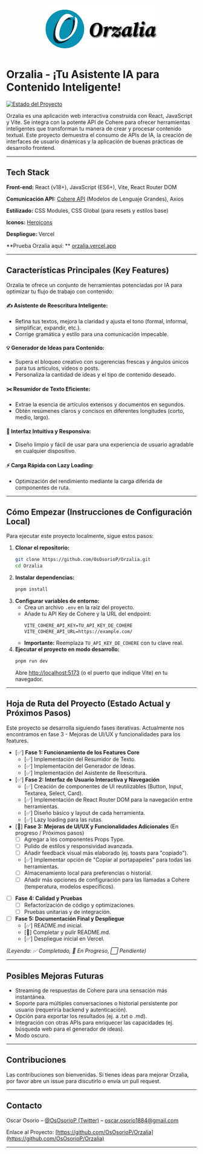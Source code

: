 <p align="center">
  <img src="https://github.com/OsOsorioP/Orzalia/blob/main/src/assets/Logo.png?raw=true" alt="Logo de Orzalia" width="300"/>
</p>
<!-- <p align="center">
  <img src="URL_A_TU_GIF_DEMO.gif" alt="Demostración de Orzalia en acción" width="700"/>
</p> -->

# Orzalia - ¡Tu Asistente IA para Contenido Inteligente!

[![Estado del Proyecto](https://img.shields.io/badge/Estado-En%20Mejoras-yellowgreen)](https://github.com/OsOsorioP/Orzalia)

Orzalia es una aplicación web interactiva construida con React, JavaScript y Vite. Se integra con la potente API de Cohere para ofrecer herramientas inteligentes que transforman tu manera de crear y procesar contenido textual. Este proyecto demuestra el consumo de APIs de IA, la creación de interfaces de usuario dinámicas y la aplicación de buenas prácticas de desarrollo frontend.

---

## Tech Stack
**Front-end:**
React (v18+), 
JavaScript (ES6+), 
Vite, 
React Router DOM

**Comunicación API:** 
[Cohere API](https://cohere.com/) (Modelos de Lenguaje Grandes), 
Axios

**Estilizado:** 
CSS Modules, 
CSS Global (para resets y estilos base)

**Iconos:** 
[Heroicons](https://heroicons.com/)

**Despliegue:** 
Vercel

**Prueba Orzalia aquí: **
[orzalia.vercel.app](https://orzalia.vercel.app/)

---

## Características Principales (Key Features)

Orzalia te ofrece un conjunto de herramientas potenciadas por IA para optimizar tu flujo de trabajo con contenido:

#### ✍️ Asistente de Reescritura Inteligente:
* Refina tus textos, mejora la claridad y ajusta el tono (formal, informal, simplificar, expandir, etc.). <br/>
* Corrige gramática y estilo para una comunicación impecable.
#### 💡 Generador de Ideas para Contenido:
* Supera el bloqueo creativo con sugerencias frescas y ángulos únicos para tus artículos, videos o posts.
* Personaliza la cantidad de ideas y el tipo de contenido deseado.
#### ✂️ Resumidor de Texto Eficiente:
* Extrae la esencia de artículos extensos y documentos en segundos.
* Obtén resúmenes claros y concisos en diferentes longitudes (corto, medio, largo).
#### 🎨 Interfaz Intuitiva y Responsiva:
* Diseño limpio y fácil de usar para una experiencia de usuario agradable en cualquier dispositivo.
#### ⚡ Carga Rápida con Lazy Loading:
* Optimización del rendimiento mediante la carga diferida de componentes de ruta.

---

## Cómo Empezar (Instrucciones de Configuración Local)

Para ejecutar este proyecto localmente, sigue estos pasos:

1.  **Clonar el repositorio:**
    ```bash
    git clone https://github.com/OsOsorioP/Orzalia.git
    cd Orzalia
    ```
2.  **Instalar dependencias:**
    ```bash
    pnpm install
    ```
3.  **Configurar variables de entorno:**
    *   Crea un archivo `.env` en la raíz del proyecto.
    *   Añade tu API Key de Cohere y la URL del endpoint:
        ```env
        VITE_COHERE_API_KEY=TU_API_KEY_DE_COHERE
        VITE_COHERE_API_URL=https://example.com/
        ```
    *   **Importante:** Reemplaza `TU_API_KEY_DE_COHERE` con tu clave real.
4.  **Ejecutar el proyecto en modo desarrollo:**
    ```bash
    pnpm run dev
    ```
    Abre [http://localhost:5173](http://localhost:5173) (o el puerto que indique Vite) en tu navegador.

---

## Hoja de Ruta del Proyecto (Estado Actual y Próximos Pasos)

Este proyecto se desarrolla siguiendo fases iterativas. Actualmente nos encontramos en fase 3 - Mejoras de UI/UX y funcionalidades para los features.

*   [✅] **Fase 1: Funcionamiento de los Features Core**
    *   [✅] Implementación del Resumidor de Texto.
    *   [✅] Implementación del Generador de Ideas.
    *   [✅] Implementación del Asistente de Reescritura.
*   [✅] **Fase 2: Interfaz de Usuario Interactiva y Navegación**
    *   [✅] Creación de componentes de UI reutilizables (Button, Input, Textarea, Select, Card).
    *   [✅] Implementación de React Router DOM para la navegación entre herramientas.
    *   [✅] Diseño básico y layout de cada herramienta.
    *   [✅] Lazy loading para las rutas.
*   [🚧] **Fase 3: Mejoras de UI/UX y Funcionalidades Adicionales** (En progreso / Próximos pasos)
    *   [ ] Agregar a los componentes Props Type. 
    *   [ ] Pulido de estilos y responsividad avanzada.
    *   [ ] Añadir feedback visual más elaborado (ej. toasts para "copiado").
    *   [✅] Implementar opción de "Copiar al portapapeles" para todas las herramientas.
    *   [ ] Almacenamiento local para preferencias o historial.
    *   [ ] Añadir más opciones de configuración para las llamadas a Cohere (temperatura, modelos específicos).
*   [ ] **Fase 4: Calidad y Pruebas**
    *   [ ] Refactorización de código y optimizaciones.
    *   [ ] Pruebas unitarias y de integración.
*   [ ] **Fase 5: Documentación Final y Despliegue**
    *   [✅] README.md inicial.
    *   [🚧] Completar y pulir README.md.
    *   [✅] Despliegue inicial en Vercel.

*(Leyenda: ✅ Completado, 🚧 En Progreso, ⬜ Pendiente)*

---

## Posibles Mejoras Futuras

*   Streaming de respuestas de Cohere para una sensación más instantánea.
*   Soporte para múltiples conversaciones o historial persistente por usuario (requeriría backend y autenticación).
*   Opción para exportar los resultados (ej. a .txt o .md).
*   Integración con otras APIs para enriquecer las capacidades (ej. búsqueda web para el generador de ideas).
*   Modo oscuro.

---

## Contribuciones

Las contribuciones son bienvenidas. Si tienes ideas para mejorar Orzalia, por favor abre un issue para discutirlo o envía un pull request.

---

## Contacto

Oscar Osorio – [@OsOsorioP (Twitter)](https://twitter.com/OsOsorioP) – [oscar.osorio1884@gmail.com](mailto:oscar.osorio1884@gmail.com)

Enlace al Proyecto: [https://github.com/OsOsorioP/Orzalia](https://github.com/OsOsorioP/Orzalia)

---

